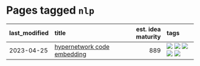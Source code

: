 # Pages tagged `nlp`

|last_modified|title|est. idea maturity|tags
|:---|:---|---:|:---|
|2023-04-25|[hypernetwork code embedding](../hypernetwork_embedding_for_code.md)|889|[![](https://img.shields.io/badge/tag-embeddings-b08442)](../tags/embeddings.md) [![](https://img.shields.io/badge/tag-llm-e6ab9)](../tags/llm.md) [![](https://img.shields.io/badge/tag-machinelearning-abf295)](../tags/machinelearning.md) [![](https://img.shields.io/badge/tag-models-97a75e)](../tags/models.md) [![](https://img.shields.io/badge/tag-nlp-29349d)](../tags/nlp.md)|